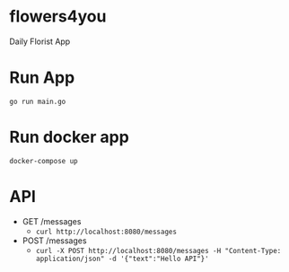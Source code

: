 # flowers4you
Daily Florist App

# Run App

`go run main.go`

# Run docker app

`docker-compose up`


# API

- GET /messages
    - `curl http://localhost:8080/messages`
- POST /messages
    - `curl -X POST http://localhost:8080/messages -H "Content-Type: application/json" -d '{"text":"Hello API"}'
`